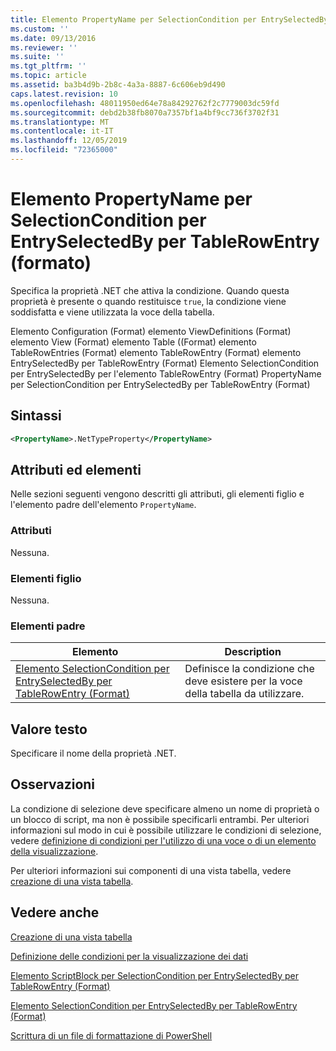 ```yaml
---
title: Elemento PropertyName per SelectionCondition per EntrySelectedBy per TableRowEntry (Format) | Microsoft Docs
ms.custom: ''
ms.date: 09/13/2016
ms.reviewer: ''
ms.suite: ''
ms.tgt_pltfrm: ''
ms.topic: article
ms.assetid: ba3b4d9b-2b8c-4a3a-8887-6c606eb9d490
caps.latest.revision: 10
ms.openlocfilehash: 48011950ed64e78a84292762f2c7779003dc59fd
ms.sourcegitcommit: debd2b38fb8070a7357bf1a4bf9cc736f3702f31
ms.translationtype: MT
ms.contentlocale: it-IT
ms.lasthandoff: 12/05/2019
ms.locfileid: "72365000"
---
```

# <a name="propertyname-element-for-selectioncondition-for-entryselectedby-for-tablerowentry-format"></a>Elemento PropertyName per SelectionCondition per EntrySelectedBy per TableRowEntry (formato)

Specifica la proprietà .NET che attiva la condizione. Quando questa proprietà è presente o quando restituisce `true`, la condizione viene soddisfatta e viene utilizzata la voce della tabella.

Elemento Configuration (Format) elemento ViewDefinitions (Format) elemento View (Format) elemento Table ((Format) elemento TableRowEntries (Format) elemento TableRowEntry (Format) elemento EntrySelectedBy per TableRowEntry (Format) Elemento SelectionCondition per EntrySelectedBy per l'elemento TableRowEntry (Format) PropertyName per SelectionCondition per EntrySelectedBy per TableRowEntry (Format)

## <a name="syntax"></a>Sintassi

```xml
<PropertyName>.NetTypeProperty</PropertyName>
```

## <a name="attributes-and-elements"></a>Attributi ed elementi

Nelle sezioni seguenti vengono descritti gli attributi, gli elementi figlio e l'elemento padre dell'elemento `PropertyName`.

### <a name="attributes"></a>Attributi

Nessuna.

### <a name="child-elements"></a>Elementi figlio

Nessuna.

### <a name="parent-elements"></a>Elementi padre

|Elemento|Description|
|-------------|-----------------|
|[Elemento SelectionCondition per EntrySelectedBy per TableRowEntry (Format)](./selectioncondition-element-for-entryselectedby-for-tablecontrol-format.md)|Definisce la condizione che deve esistere per la voce della tabella da utilizzare.|

## <a name="text-value"></a>Valore testo

Specificare il nome della proprietà .NET.

## <a name="remarks"></a>Osservazioni

La condizione di selezione deve specificare almeno un nome di proprietà o un blocco di script, ma non è possibile specificarli entrambi. Per ulteriori informazioni sul modo in cui è possibile utilizzare le condizioni di selezione, vedere [definizione di condizioni per l'utilizzo di una voce o di un elemento della visualizzazione](./defining-conditions-for-displaying-data.md).

Per ulteriori informazioni sui componenti di una vista tabella, vedere [creazione di una vista tabella](./creating-a-table-view.md).

## <a name="see-also"></a>Vedere anche

[Creazione di una vista tabella](./creating-a-table-view.md)

[Definizione delle condizioni per la visualizzazione dei dati](./defining-conditions-for-displaying-data.md)

[Elemento ScriptBlock per SelectionCondition per EntrySelectedBy per TableRowEntry (Format)](./scriptblock-element-for-selectioncondition-for-entryselectedby-for-tablecontrol-format.md)

[Elemento SelectionCondition per EntrySelectedBy per TableRowEntry (Format)](./selectioncondition-element-for-entryselectedby-for-tablecontrol-format.md)

[Scrittura di un file di formattazione di PowerShell](./writing-a-powershell-formatting-file.md)
